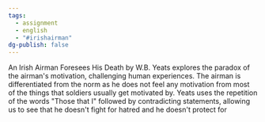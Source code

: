 ```yaml
---
tags:
  - assignment
  - english
  - "#irishairman"
dg-publish: false
---
```

An Irish Airman Foresees His Death by W.B. Yeats explores the paradox of the airman's motivation, challenging human experiences. The airman is differentiated from the norm as he does not feel any motivation from most of the things that soldiers usually get motivated by. Yeats uses the repetition of the words "Those that I" followed by contradicting statements, allowing us to see that he doesn't fight for hatred and he doesn't protect for 